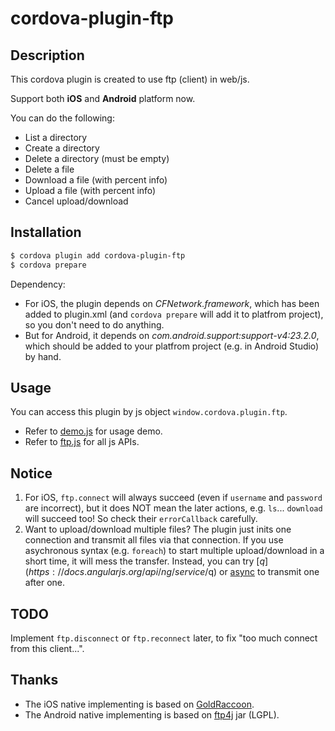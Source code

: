 # cordova-plugin-ftp

## Description

This cordova plugin is created to use ftp (client) in web/js.

Support both **iOS** and **Android** platform now.

You can do the following:

- List a directory
- Create a directory
- Delete a directory (must be empty)
- Delete a file
- Download a file (with percent info)
- Upload a file (with percent info)
- Cancel upload/download

## Installation

```sh
$ cordova plugin add cordova-plugin-ftp
$ cordova prepare
```

Dependency:

- For iOS, the plugin depends on *CFNetwork.framework*, which has been added to plugin.xml (and `cordova prepare` will add it to platfrom project), so you don't need to do anything.
- But for Android, it depends on *com.android.support:support-v4:23.2.0*, which should be added to your platfrom project (e.g. in Android Studio) by hand.

## Usage

You can access this plugin by js object `window.cordova.plugin.ftp`.

- Refer to [demo.js](./demo.js) for usage demo.
- Refer to [ftp.js](./www/ftp.js) for all js APIs.

## Notice

1. For iOS, `ftp.connect` will always succeed (even if `username` and `password` are incorrect), but it does NOT mean the later actions, e.g. `ls`... `download` will succeed too! So check their `errorCallback` carefully.
2. Want to upload/download multiple files? The plugin just inits one connection and transmit all files via that connection. If you use asychronous syntax (e.g. `foreach`) to start multiple upload/download in a short time, it will mess the transfer. Instead, you can try [$q](https://docs.angularjs.org/api/ng/service/$q) or [async](https://github.com/caolan/async) to transmit one after one.

## TODO

Implement `ftp.disconnect` or `ftp.reconnect` later, to fix "too much connect from this client...".

## Thanks

- The iOS native implementing is based on [GoldRaccoon](https://github.com/albertodebortoli/GoldRaccoon).
- The Android native implementing is based on [ftp4j](http://www.sauronsoftware.it/projects/ftp4j/) jar (LGPL).


